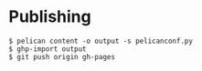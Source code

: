 # Publishing

```
$ pelican content -o output -s pelicanconf.py
$ ghp-import output
$ git push origin gh-pages
```